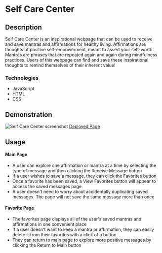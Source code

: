 # Self Care Center

## Description

Self Care Center is an inspirational webpage that can be used to receive and save mantras and affirmations for healthy living. Affirmations are thoughts of positive self-empowerment, meant to assert your self-worth.
Mantras are phrases that are repeated again and again during mindfulness practices. Users of this webpage can find and save these inspirational thoughts to remind themselves of their inherent value!

### Technologies

- JavaScript
- HTML
- CSS

## Demonstration
![Self Care Center screenshot](https://user-images.githubusercontent.com/81662051/120121892-316bbf00-c163-11eb-97dd-d4124ca50280.png)
[Deployed Page](https://racheljensen.github.io/self-care-center/)

## Usage
#### Main Page
- A user can explore one affirmation or mantra at a time by selecting the type of message and then clicking the Receive Message button
- If a user wishes to save a message, they can click the Favorites button
- Once a favorite has been saved, a View Favorites button will appear to access the saved messages page
- A user doesn't need to worry about accidentally duplicating saved messages. The page will not save the same message more than once

#### Favorite Page
- The favorites page displays all of the user's saved mantras and affirmations in one convenient place
- If a user doesn't want to keep a mantra or affirmation, they can easily delete it from their favorites with a click of a button
- They can return to main page to explore more positive messages by clicking the Return to Main button
